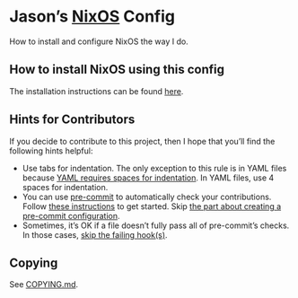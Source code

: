 <!--
SPDX-FileNotice: 🅭🄍1.0 This file is dedicated to the public domain using the CC0 1.0 Universal Public Domain Dedication <https://creativecommons.org/publicdomain/zero/1.0/>.
SPDX-FileContributor: Jason Yundt <jason@jasonyundt.email> (2021–2024)
-->

# Jason’s [NixOS] Config

How to install and configure NixOS the way I do.

## How to install NixOS using this config

The installation instructions can be found
[here](./doc/How%20to%20Install/Step%201.md).

## Hints for Contributors

If you decide to contribute to this project, then I hope that you’ll find the
following hints helpful:

- Use tabs for indentation. The only exception to this rule is in YAML files
because [YAML requires spaces for
indentation](https://yaml.org/spec/1.2.2/#61-indentation-spaces). In YAML files,
use 4 spaces for indentation.
- You can use [pre-commit](https://pre-commit.com/) to automatically check your
contributions. Follow [these instructions](https://pre-commit.com/#quick-start)
to get started. Skip [the part about creating a pre-commit
configuration](https://pre-commit.com/#2-add-a-pre-commit-configuration).
- Sometimes, it’s OK if a file doesn’t fully pass all of pre-commit’s checks. In
those cases,
[skip the failing hook(s)](https://pre-commit.com/#temporarily-disabling-hooks).

## Copying

See [COPYING.md](./COPYING.md).

[NixOS]: https://nixos.org/
